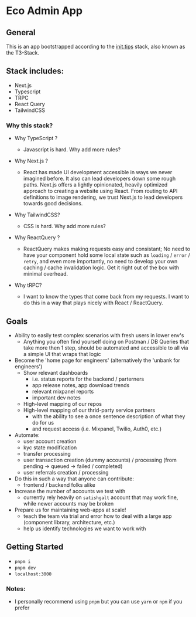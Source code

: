 # Eco Admin App

## General

This is an app bootstrapped according to the [init.tips](https://init.tips) stack, also known as the T3-Stack.

## Stack includes:

- Next.js
- Typescript
- TRPC
- React Query
- TailwindCSS

### Why this stack?

- Why TypeScript ?

  - Javascript is hard. Why add more rules?

- Why Next.js ?

  - React has made UI development accessible in ways we never imagined before. It also can lead developers down some rough paths. Next.js offers a lightly opinionated, heavily optimized approach to creating a website using React. From routing to API definitions to image rendering, we trust Next.js to lead developers towards good decisions.

- Why TailwindCSS?

  - CSS is hard. Why add more rules?

- Why ReactQuery ?

  - ReactQuery makes making requests easy and consistant; No need to have your component hold some local state such as `loading` / `error` / `retry`, and even more importantly, no need to develop your own caching / cache invalidation logic. Get it right out of the box with minimal overhead.

- Why tRPC?
  - I want to know the types that come back from my requests. I want to do this in a way that plays nicely with React / ReactQuery.

## Goals

- Ability to easily test complex scenarios with fresh users in lower env's
  - Anything you often find yourself doing on Postman / DB Queries that take more then 1 step, should be automated and accessible to all via a simple UI that wraps that logic
- Become the 'home page for engineers' (alternatively the 'unbank for engineers')
  - Show relevant dashboards
    - i.e. status reports for the backend / parterners
    - app release notes, app download trends
    - relevant mixpanel reports
    - important dev notes
  - High-level mapping of our repos
  - High-level mapping of our thrid-party service partners
    - with the ability to see a once sentence description of what they do for us
    - and request access (i.e. Mixpanel, Twilio, Auth0, etc.)
- Automate:
  - user account creation
  - kyc state modification
  - transfer processing
  - user transaction creation (dummy accounts) / processing (from pending -> queued -> failed / completed)
  - user referrals creation / processing
- Do this in such a way that anyone can contribute:
  - frontend / backend folks alike
- Increase the number of accounts we test with
  - currently rely heavily on `satishgalt` account that may work fine, while newer accounts may be broken
- Prepare us for maintaining web-apps at scale!
  - teach the team via trial and error how to deal with a large app (component library, architecture, etc.)
  - help us identify technologies we want to work with

## Getting Started

- `pnpm i`
- `pnpm dev`
- `localhost:3000`

### Notes:

- I personally recommend using `pnpm` but you can use `yarn` or `npm` if you prefer

